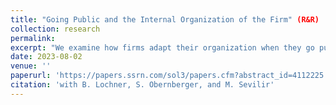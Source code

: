 ```yaml
---
title: "Going Public and the Internal Organization of the Firm" (R&R)
collection: research
permalink: 
excerpt: "We examine how firms adapt their organization when they go public. IPO firms transform into a more hierarchical organization and increase managerial oversight. Organizational functions dedicated to accounting, finance, information technology, and human resources become more prominent. IPO firms turn around a large chunk of their labor force and almost their entire management to adapt their human capital to the new organization. New employees are better educated, but they possess less job- and industry-specific experience than incumbents and employees leaving the firm. The new organization facilitates internal transfers and job promotions. Overall, going public succumbs the firm to a transformation which reduces the firm's dependence on individual employees and efficiently organizes the production process of a public firm. "
date: 2023-08-02
venue: ''
paperurl: 'https://papers.ssrn.com/sol3/papers.cfm?abstract_id=4112225'
citation: 'with B. Lochner, S. Obernberger, and M. Sevilir'
---
```

